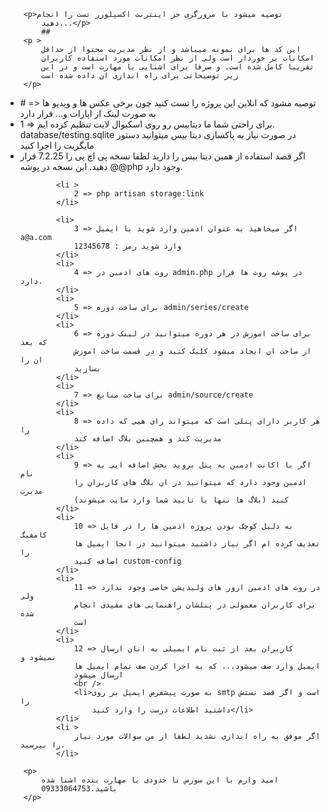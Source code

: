
        <p>توصیه میشود با مرورگری جز اینترنت اکسپلورر تست را انجام
            دهید...</p>
            ##
        <p >
            این کد ها برای نمونه میباشد و از نظر مدیریت محتوا از حداقل
            امکانات بر خوردار است ولی از نظر امکانات مورد استفاده کاربران
            تقریبا کامل شده است. و صرفا برای اشنایی با مهارت است و در این
            زیر توضیحاتی برای راه اندازی ان داده شده است
        </p>

<ul>
            <li>
                # => توصیه مشود که انلاین این پروژه را تست کنید چون برخی عکس
                ها و ویدیو ها به صورت لینک از اپارات و... قرار دارد
            </li>
            <li>
                1 => برای راحتی شما ما دیتابیس رو روی اسکیوال لایت تنظیم
                کرده ایم. database/testing.sqlite در صورت نیاز به پاکسازی
                دیتا بیس میتوانید دستور مایگریت را اجرا کنید
            <li>
                اگر قصد استفاده از همین دیتا بیس را دارید لطفا نسخه پی اچ پی را 7.2.25 قرار دهید.
                این نسخه در پوشه @@php وجود دارد.
            </li>
            </li>

            <li >
                2 => php artisan storage:link
            </li>

            <li>
                3 => اگر میخاهید به عنوان ادمین وارد شوید با ایمیل a@a.com
                وارد شوید رمز : 12345678
            </li>
            <li>
                4 => روت های ادمین در admin.php در پوشه روت ها قرار دارد.
            </li>
            <li>
                5 => برای ساخت دوره admin/series/create
            </li>
            <li>
                6 => برای ساخت اموزش در هر دوره میتوانید در لینک دوره که بعد
                از ساخت ان ایجاد میشود کلیک کنید و در قسمت ساخت اموزش ان را
                بسازید
            </li>
            <li>
                7 => برای ساخت منابع admin/source/create
            </li>
            <li>
                8 => هر کاربر دارای پنلی است که میتواند رای هیی که داده را
                مدیریت کند و همچنین بلاگ اضافه کند
            </li>
            <li>
                9 => اگر با اکانت ادمین به پنل بروید بخش اضافه ایی به نام
                ادمین وجود دارد که میتوانید در ان بلاگ های کاربران را مدیرت
                کنید (بلاگ ها تنها با تایید شما وارد سایت میشوند)
            </li>
            <li>
                10 => به دلیل کوچک بودن پروژه ادمین ها را در فایل کامفیگ
                تعذیف کرده ام اگر نیاز داشتید میتوانید در انجا ایمیل ها را
                اضافه کنید custom-config
            </li>
            <li>
                11 => در روت های ادمین ارور های ولیدیشن خاصی وجود ندارد ولی
                برای کاربران معمولی در پنلشان راهنمایی های مفیدی انجام شده
                است
            </li>
            <li>
                12 => کاربران بعد از ثبت نام ایمیلی به انان ارسال نمیشود و
                ایمیل وارد صف میشود... که به اجرا کردن صف تمام ایمیل ها
                ارسال میشود
                <br />
                <li>به صورت پیشفرض ایمیل بر روی smtp است و اگر قصد تستش را
                    داشتید اطلاعات درست را وارد کنید</li>
            </li>
            <li >
                اگر موفق به راه اندازی نشدید لطفا از من سوالات مورد نیاز را بپرسید.
            </li>
</ul>

        <p>
            امید وارم با این سورس تا حدودی با مهارت بنده اشنا شده
            باشید.09333064753
        </p>
